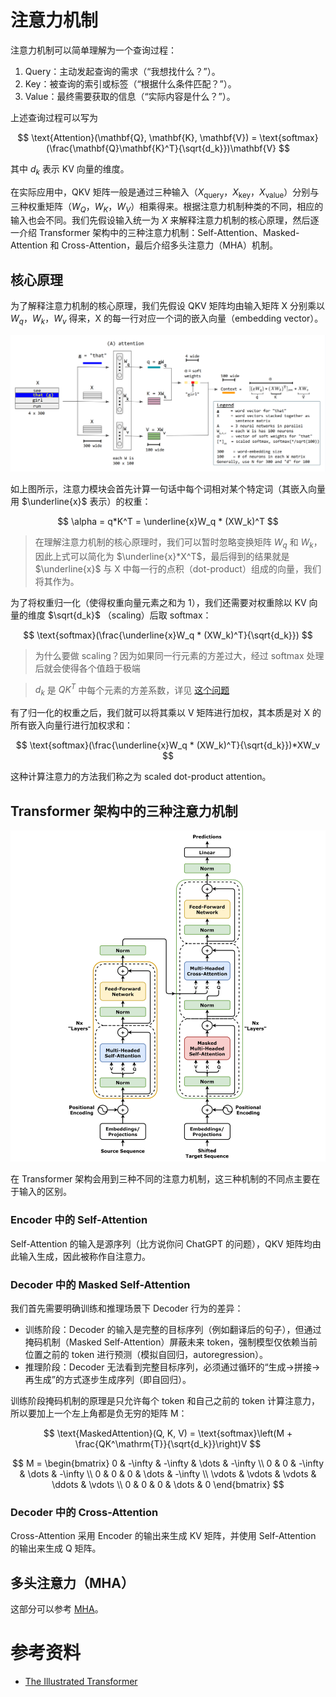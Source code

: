 # 注意力机制

注意力机制可以简单理解为一个查询过程：

1. Query：主动发起查询的需求（“我想找什么？”）。
2. Key：被查询的索引或标签（“根据什么条件匹配？”）。
3. Value：最终需要获取的信息（“实际内容是什么？”）。

上述查询过程可以写为

$$
\text{Attention}(\mathbf{Q}, \mathbf{K}, \mathbf{V}) = \text{softmax}(\frac{\mathbf{Q}\mathbf{K}^T}{\sqrt{d_k}})\mathbf{V}
$$

其中 $d_k$ 表示 KV 向量的维度。

在实际应用中，QKV 矩阵一般是通过三种输入（$X_{\text{query}}$，$X_{\text{key}}$，$X_{\text{value}}$）分别与三种权重矩阵（$W_Q$，$W_K$，$W_V$）相乘得来。根据注意力机制种类的不同，相应的输入也会不同。我们先假设输入统一为 $X$ 来解释注意力机制的核心原理，然后逐一介绍 Transformer 架构中的三种注意力机制：Self-Attention、Masked-Attention 和 Cross-Attention，最后介绍多头注意力（MHA）机制。

## 核心原理

为了解释注意力机制的核心原理，我们先假设 QKV 矩阵均由输入矩阵 X 分别乘以 $W_q$，$W_k$，$W_v$ 得来，X 的每一行对应一个词的嵌入向量（embedding vector）。

![](image/Attention-qkv.png)

如上图所示，注意力模块会首先计算一句话中每个词相对某个特定词（其嵌入向量用 $\underline{x}$ 表示）的权重：

$$
\alpha = q*K^T = \underline{x}W_q * (XW_k)^T
$$

> 在理解注意力机制的核心原理时，我们可以暂时忽略变换矩阵 $W_q$ 和 $W_k$，因此上式可以简化为 $\underline{x}*X^T$，最后得到的结果就是 $\underline{x}$ 与 X 中每一行的点积（dot-product）组成的向量，我们将其作为。

为了将权重归一化（使得权重向量元素之和为 1），我们还需要对权重除以 KV 向量的维度 $\sqrt{d_k}$ （scaling）后取 softmax：

$$
\text{softmax}(\frac{\underline{x}W_q * (XW_k)^T}{\sqrt{d_k}})
$$

> 为什么要做 scaling？因为如果同一行元素的方差过大，经过 softmax 处理后就会使得各个值趋于极端

> $d_k$ 是 $QK^T$ 中每个元素的方差系数，详见 [这个问题](https://ai.stackexchange.com/q/21237)

有了归一化的权重之后，我们就可以将其乘以 V 矩阵进行加权，其本质是对 X 的所有嵌入向量行进行加权求和：

$$
\text{softmax}(\frac{\underline{x}W_q * (XW_k)^T}{\sqrt{d_k}})*XW_v
$$

这种计算注意力的方法我们称之为 scaled dot-product attention。

## Transformer 架构中的三种注意力机制

![](image/Transformer,_full_architecture.png)

在 Transformer 架构会用到三种不同的注意力机制，这三种机制的不同点主要在于输入的区别。

### Encoder 中的 Self-Attention

Self-Attention 的输入是源序列（比方说你问 ChatGPT 的问题），QKV 矩阵均由此输入生成，因此被称作自注意力。

### Decoder 中的 Masked Self-Attention

我们首先需要明确训练和推理场景下 Decoder 行为的差异：

- 训练阶段：Decoder 的输入是完整的目标序列（例如翻译后的句子），但通过掩码机制（Masked Self-Attention）屏蔽未来 token，强制模型仅依赖当前位置之前的 token 进行预测（模拟自回归，autoregression）。
- 推理阶段：Decoder 无法看到完整目标序列，必须通过循环的“生成→拼接→再生成”的方式逐步生成序列（即自回归）。

训练阶段掩码机制的原理是只允许每个 token 和自己之前的 token 计算注意力，所以要加上一个左上角都是负无穷的矩阵 M：

$$
\text{MaskedAttention}(Q, K, V) = \text{softmax}\left(M + \frac{QK^\mathrm{T}}{\sqrt{d_k}}\right)V
$$

$$
M = \begin{bmatrix}
0 & -\infty & -\infty & \dots  & -\infty \\
0 & 0 & -\infty & \dots  & -\infty \\
0 & 0 & 0 & \dots  & -\infty \\
\vdots & \vdots & \vdots & \ddots & \vdots \\
0 & 0 & 0 & \dots  & 0
\end{bmatrix}
$$

### Decoder 中的 Cross-Attention

Cross-Attention 采用 Encoder 的输出来生成 KV 矩阵，并使用 Self-Attention 的输出来生成 Q 矩阵。

## 多头注意力（MHA）

这部分可以参考 [MHA](../1.attention/1.attention.md#4mha--mqa--mga)。

# 参考资料

- [The Illustrated Transformer](https://jalammar.github.io/illustrated-transformer/)

